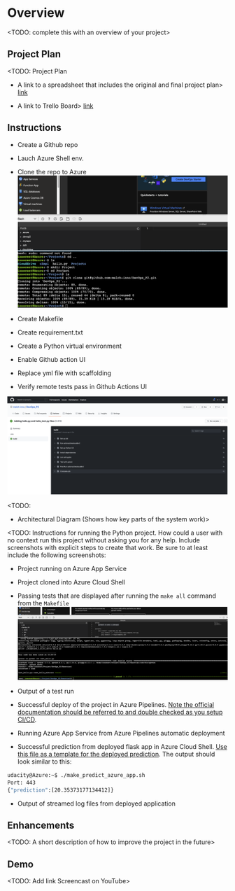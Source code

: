 # Overview

<TODO: complete this with an overview of your project>

## Project Plan
<TODO: Project Plan

* A link to a spreadsheet that includes the original and final project plan>
[link](https://docs.google.com/spreadsheets/d/1r-QCQrMUD3tgQreZDlkejPOZut9TXzJQElnBdDQvl2I/edit?usp=sharing)

* A link to Trello Board>
[link](https://trello.com/b/7zYl4UN0/devops2-agile-sprint-board)

## Instructions
* Create a Github repo
* Lauch Azure Shell env.
* Clone the repo to Azure
![Test Image 3](./Images/im4.png)


* Create Makefile
* Create requirement.txt
* Create a Python virtual environment

* Enable Github action UI
* Replace yml file with scaffolding 
* Verify remote tests pass in Github Actions UI

![Test Image 3](./Images/im2.png)





<TODO:  
* Architectural Diagram (Shows how key parts of the system work)>

<TODO:  Instructions for running the Python project.  How could a user with no context run this project without asking you for any help.  Include screenshots with explicit steps to create that work. Be sure to at least include the following screenshots:

* Project running on Azure App Service

* Project cloned into Azure Cloud Shell

* Passing tests that are displayed after running the `make all` command from the `Makefile`
![Test Image 3](./Images/im30.png)


* Output of a test run

* Successful deploy of the project in Azure Pipelines.  [Note the official documentation should be referred to and double checked as you setup CI/CD](https://docs.microsoft.com/en-us/azure/devops/pipelines/ecosystems/python-webapp?view=azure-devops).

* Running Azure App Service from Azure Pipelines automatic deployment

* Successful prediction from deployed flask app in Azure Cloud Shell.  [Use this file as a template for the deployed prediction](https://github.com/udacity/nd082-Azure-Cloud-DevOps-Starter-Code/blob/master/C2-AgileDevelopmentwithAzure/project/starter_files/flask-sklearn/make_predict_azure_app.sh).
The output should look similar to this:

```bash
udacity@Azure:~$ ./make_predict_azure_app.sh
Port: 443
{"prediction":[20.35373177134412]}
```

* Output of streamed log files from deployed application

> 

## Enhancements

<TODO: A short description of how to improve the project in the future>

## Demo 

<TODO: Add link Screencast on YouTube>


